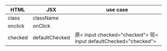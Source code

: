 HTML | JSX |use case
-----|-----|----
class  | className|
onclick|onClick  |
checked|defaultChecked|原< input checked="checked"> 现< input defaultChecked="checked">